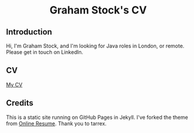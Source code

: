 <h1 align="center">Graham Stock's CV</h1>

## Introduction
Hi, I'm Graham Stock, and I'm looking for Java roles in London, or remote. Please get in touch on LinkedIn.

## CV

[My CV](https://iamgrahams.github.io/cv)

## Credits

This is a static site running on GitHub Pages in Jekyll. I've forked the theme from [Online Resume](https://github.com/tarrex/online-resume). Thank you to tarrex.